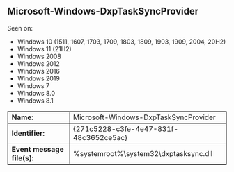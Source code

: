 ## Microsoft-Windows-DxpTaskSyncProvider

Seen on:
* Windows 10 (1511, 1607, 1703, 1709, 1803, 1809, 1903, 1909, 2004, 20H2)
* Windows 11 (21H2)
* Windows 2008
* Windows 2012
* Windows 2016
* Windows 2019
* Windows 7
* Windows 8.0
* Windows 8.1

<table border="1" class="docutils">
  <tbody>
    <tr>
      <td><b>Name:</b></td>
      <td>Microsoft-Windows-DxpTaskSyncProvider</td>
    </tr>
    <tr>
      <td><b>Identifier:</b></td>
      <td>{271c5228-c3fe-4e47-831f-48c3652ce5ac}</td>
    </tr>
    <tr>
      <td><b>Event message file(s):</b></td>
      <td>%systemroot%\system32\dxptasksync.dll</td>
    </tr>
  </tbody>
</table>

&nbsp;

